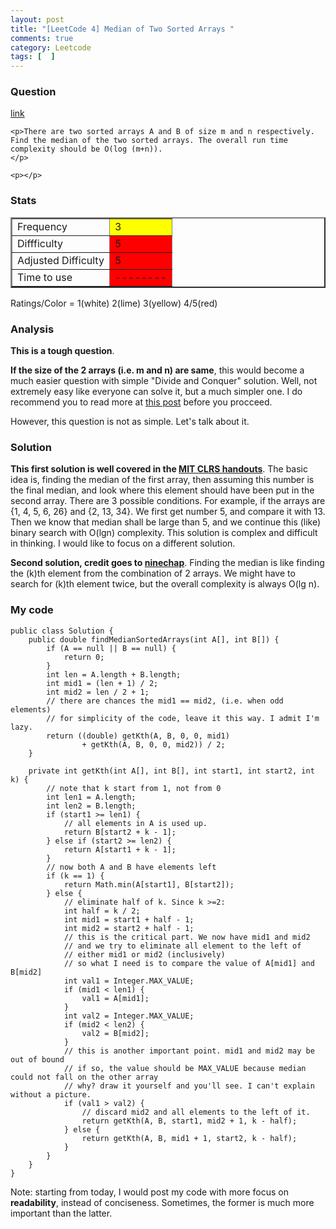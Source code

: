 ```yaml
---
layout: post
title: "[LeetCode 4] Median of Two Sorted Arrays "
comments: true
category: Leetcode
tags: [  ]
---
```


### Question 

[link](https://oj.leetcode.com/problems/median-of-two-sorted-arrays/)

<div class="question-content">
    <p></p>
    
    <p>There are two sorted arrays A and B of size m and n respectively. Find the median of the two sorted arrays. The overall run time complexity should be O(log (m+n)).
    </p>
    
    <p></p>
</div>

### Stats

<table border="2">
	<tr>
		<td>Frequency</td>
		<td bgcolor="yellow">3</td>
	</tr>
	<tr>
		<td>Diffficulty</td>
		<td bgcolor="red">5</td>
	</tr>
	<tr>
		<td>Adjusted Difficulty</td>
		<td bgcolor="red">5</td>
	</tr>
	<tr>
		<td>Time to use</td>
		<td bgcolor="red">--------</td>
	</tr>
</table>

Ratings/Color = 1(white) 2(lime) 3(yellow) 4/5(red)

### Analysis

__This is a tough question__. 

__If the size of the 2 arrays (i.e. m and n) are same__, this would become a much easier question with simple "Divide and Conquer" solution. Well, not extremely easy like everyone can solve it, but a much simpler one. I do recommend you to read more at [this post](http://www.geeksforgeeks.org/median-of-two-sorted-arrays/) before you procceed. 

However, this question is not as simple. Let's talk about it. 

### Solution

__This first solution is well covered in the [MIT CLRS handouts](http://www2.myoops.org/course_material/mit/NR/rdonlyres/Electrical-Engineering-and-Computer-Science/6-046JFall-2005/30C68118-E436-4FE3-8C79-6BAFBB07D935/0/ps9sol.pdf)__. The basic idea is, finding the median of the first array, then assuming this number is the final median, and look where this element should have been put in the second array. There are 3 possible conditions. For example, if the arrays are {1, 4, 5, 6, 26} and {2, 13, 34}. We first get number 5, and compare it with 13. Then we know that median shall be large than 5, and we continue this (like) binary search with O(lgn) complexity. This solution is complex and difficult in thinking. I would like to focus on a different solution. 

__Second solution, credit goes to [ninechap](http://answer.ninechapter.com/solutions/median-of-two-sorted-arrays/)__. Finding the median is like finding the (k)th element from the combination of 2 arrays. We might have to search for (k)th element twice, but the overall complexity is always O(lg n). 

### My code 

    public class Solution {
        public double findMedianSortedArrays(int A[], int B[]) {
            if (A == null || B == null) {
                return 0;
            }
            int len = A.length + B.length;
            int mid1 = (len + 1) / 2;
            int mid2 = len / 2 + 1;
            // there are chances the mid1 == mid2, (i.e. when odd elements) 
            // for simplicity of the code, leave it this way. I admit I'm lazy. 
            return ((double) getKth(A, B, 0, 0, mid1) 
                    + getKth(A, B, 0, 0, mid2)) / 2;
        }

        private int getKth(int A[], int B[], int start1, int start2, int k) {
            // note that k start from 1, not from 0
            int len1 = A.length;
            int len2 = B.length;
            if (start1 >= len1) {
                // all elements in A is used up.
                return B[start2 + k - 1];
            } else if (start2 >= len2) {
                return A[start1 + k - 1];
            }
            // now both A and B have elements left
            if (k == 1) {
                return Math.min(A[start1], B[start2]);
            } else {
                // eliminate half of k. Since k >=2: 
                int half = k / 2;
                int mid1 = start1 + half - 1;
                int mid2 = start2 + half - 1;
                // this is the critical part. We now have mid1 and mid2
                // and we try to eliminate all element to the left of
                // either mid1 or mid2 (inclusively)
                // so what I need is to compare the value of A[mid1] and B[mid2]
                int val1 = Integer.MAX_VALUE;
                if (mid1 < len1) {
                    val1 = A[mid1];
                }
                int val2 = Integer.MAX_VALUE;
                if (mid2 < len2) {
                    val2 = B[mid2];
                }
                // this is another important point. mid1 and mid2 may be out of bound
                // if so, the value should be MAX_VALUE because median could not fall on the other array
                // why? draw it yourself and you'll see. I can't explain without a picture. 
                if (val1 > val2) {
                    // discard mid2 and all elements to the left of it. 
                    return getKth(A, B, start1, mid2 + 1, k - half);
                } else {
                    return getKth(A, B, mid1 + 1, start2, k - half);
                }
            }
        }
    }

Note: starting from today, I would post my code with more focus on __readability__, instead of conciseness. Sometimes, the former is much more important than the latter. 
